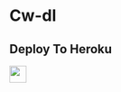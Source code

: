 # Cw-dl

## Deploy To Heroku

<a href="https://heroku.com/deploy?templatehttps://github.com/Nrgodara/Cw-Extractor">
     <img height="30px" src="https://img.shields.io/badge/Deploy%20To%20Heroku-blueviolet?style=for-the-badge&logo=heroku">
  </a>
